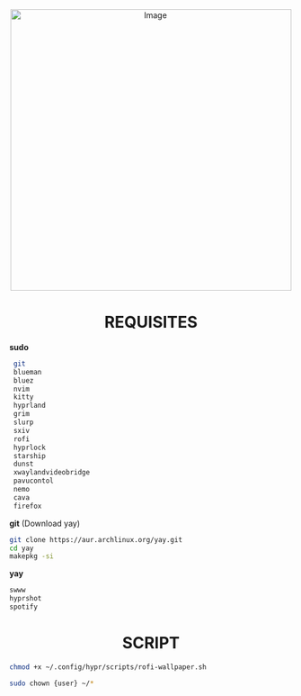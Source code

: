 <div align="center">
  

  <img width="500" alt="Image" src="https://github.com/user-attachments/assets/8379e0e8-8a7b-495c-8ec2-b086da6c2b64" />
</div>

<div align="center">
  
# REQUISITES
</div>

**sudo**

```bash
 git
 blueman
 bluez
 nvim
 kitty
 hyprland
 grim
 slurp
 sxiv
 rofi
 hyprlock
 starship
 dunst
 xwaylandvideobridge
 pavucontol
 nemo
 cava
 firefox
```

**git** (Download yay)

```bash
git clone https://aur.archlinux.org/yay.git
cd yay
makepkg -si
```

**yay**

```bash
swww
hyprshot
spotify
```

<div align="center">

# SCRIPT

</div>

```bash
chmod +x ~/.config/hypr/scripts/rofi-wallpaper.sh
```

```bash
sudo chown {user} ~/*
```